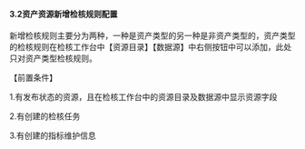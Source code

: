 #### 3.2资产资源新增检核规则配置

​        新增检核规则主要分为两种，一种是资产类型的另一种是非资产类型的，资产类型的检核规则在检核工作台中【资源目录】【数据源】中右侧按钮中可以添加，此处只对资产类型检核规则。

【前置条件】

1.有发布状态的资源，且在检核工作台中的资源目录及数据源中显示资源字段

 2.有创建的检核任务

 3.有创建的指标维护信息

